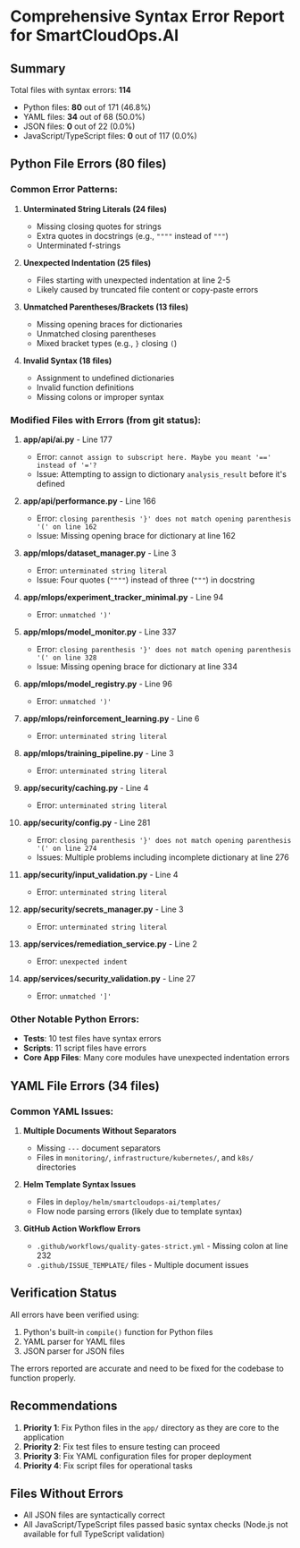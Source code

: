 # Comprehensive Syntax Error Report for SmartCloudOps.AI

## Summary

Total files with syntax errors: **114**
- Python files: **80** out of 171 (46.8%)
- YAML files: **34** out of 68 (50.0%)
- JSON files: **0** out of 22 (0.0%)
- JavaScript/TypeScript files: **0** out of 117 (0.0%)

## Python File Errors (80 files)

### Common Error Patterns:

1. **Unterminated String Literals (24 files)**
   - Missing closing quotes for strings
   - Extra quotes in docstrings (e.g., `""""` instead of `"""`)
   - Unterminated f-strings

2. **Unexpected Indentation (25 files)**
   - Files starting with unexpected indentation at line 2-5
   - Likely caused by truncated file content or copy-paste errors

3. **Unmatched Parentheses/Brackets (13 files)**
   - Missing opening braces for dictionaries
   - Unmatched closing parentheses
   - Mixed bracket types (e.g., `}` closing `(`)

4. **Invalid Syntax (18 files)**
   - Assignment to undefined dictionaries
   - Invalid function definitions
   - Missing colons or improper syntax

### Modified Files with Errors (from git status):

1. **app/api/ai.py** - Line 177
   - Error: `cannot assign to subscript here. Maybe you meant '==' instead of '='?`
   - Issue: Attempting to assign to dictionary `analysis_result` before it's defined

2. **app/api/performance.py** - Line 166
   - Error: `closing parenthesis '}' does not match opening parenthesis '(' on line 162`
   - Issue: Missing opening brace for dictionary at line 162

3. **app/mlops/dataset_manager.py** - Line 3
   - Error: `unterminated string literal`
   - Issue: Four quotes (`""""`) instead of three (`"""`) in docstring

4. **app/mlops/experiment_tracker_minimal.py** - Line 94
   - Error: `unmatched ')'`

5. **app/mlops/model_monitor.py** - Line 337
   - Error: `closing parenthesis '}' does not match opening parenthesis '(' on line 328`
   - Issue: Missing opening brace for dictionary at line 334

6. **app/mlops/model_registry.py** - Line 96
   - Error: `unmatched ')'`

7. **app/mlops/reinforcement_learning.py** - Line 6
   - Error: `unterminated string literal`

8. **app/mlops/training_pipeline.py** - Line 3
   - Error: `unterminated string literal`

9. **app/security/caching.py** - Line 4
   - Error: `unterminated string literal`

10. **app/security/config.py** - Line 281
    - Error: `closing parenthesis '}' does not match opening parenthesis '(' on line 274`
    - Issues: Multiple problems including incomplete dictionary at line 276

11. **app/security/input_validation.py** - Line 4
    - Error: `unterminated string literal`

12. **app/security/secrets_manager.py** - Line 3
    - Error: `unterminated string literal`

13. **app/services/remediation_service.py** - Line 2
    - Error: `unexpected indent`

14. **app/services/security_validation.py** - Line 27
    - Error: `unmatched ']'`

### Other Notable Python Errors:

- **Tests**: 10 test files have syntax errors
- **Scripts**: 11 script files have errors
- **Core App Files**: Many core modules have unexpected indentation errors

## YAML File Errors (34 files)

### Common YAML Issues:

1. **Multiple Documents Without Separators**
   - Missing `---` document separators
   - Files in `monitoring/`, `infrastructure/kubernetes/`, and `k8s/` directories

2. **Helm Template Syntax Issues**
   - Files in `deploy/helm/smartcloudops-ai/templates/`
   - Flow node parsing errors (likely due to template syntax)

3. **GitHub Action Workflow Errors**
   - `.github/workflows/quality-gates-strict.yml` - Missing colon at line 232
   - `.github/ISSUE_TEMPLATE/` files - Multiple document issues

## Verification Status

All errors have been verified using:
1. Python's built-in `compile()` function for Python files
2. YAML parser for YAML files
3. JSON parser for JSON files

The errors reported are accurate and need to be fixed for the codebase to function properly.

## Recommendations

1. **Priority 1**: Fix Python files in the `app/` directory as they are core to the application
2. **Priority 2**: Fix test files to ensure testing can proceed
3. **Priority 3**: Fix YAML configuration files for proper deployment
4. **Priority 4**: Fix script files for operational tasks

## Files Without Errors

- All JSON files are syntactically correct
- All JavaScript/TypeScript files passed basic syntax checks (Node.js not available for full TypeScript validation)